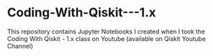 # Coding-With-Qiskit---1.x
This repository contains Jupyter Notebooks I created when I took the Coding With Qiskit - 1.x class on Youtube (available on Qiskit Youtube Channel) 

